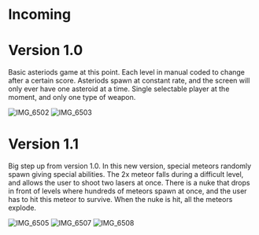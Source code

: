 # Incoming

# Version 1.0

Basic asteriods game at this point. Each level in manual coded to change after a certain score. Asteriods spawn at constant rate, and the screen will only ever have one asteroid at a time. Single selectable player at the moment, and only one type of weapon. 

![IMG_6502](https://user-images.githubusercontent.com/98774834/162096414-56f9e1ff-ab1a-4ce0-9834-81f3d13708a2.PNG)
![IMG_6503](https://user-images.githubusercontent.com/98774834/162096421-3abc8162-268d-4694-a898-090f14c15d55.PNG)

# Version 1.1

Big step up from version 1.0. In this new version, special meteors randomly spawn giving special abilities. The 2x meteor falls during a difficult level, and allows the user to shoot two lasers at once. There is a nuke that drops in front of levels where hundreds of meteors spawn at once, and the user has to hit this meteor to survive. When the nuke is hit, all the meteors explode.

![IMG_6505](https://user-images.githubusercontent.com/98774834/162096430-775cf112-fd1e-4354-bd50-00d6c6f09d75.PNG)
![IMG_6507](https://user-images.githubusercontent.com/98774834/162096437-6d29d1a2-0498-47b9-8b70-8164b9628a92.PNG)
![IMG_6508](https://user-images.githubusercontent.com/98774834/162096441-1c810d7b-1957-41b3-96d8-e476f604f501.PNG)
